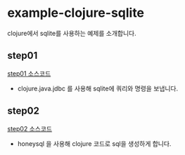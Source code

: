 # example-clojure-sqlite

clojure에서 sqlite를 사용하는 예제를 소개합니다.

## step01

[step01 소스코드]( https://github.com/johngrib/example-clojure-sqlite/tree/step01 )

- clojure.java.jdbc 를 사용해 sqlite에 쿼리와 명령을 보냅니다.

## step02

[step02 소스코드]( https://github.com/johngrib/example-clojure-sqlite/tree/step02 )

- honeysql 을 사용해 clojure 코드로 sql을 생성하게 합니다.

